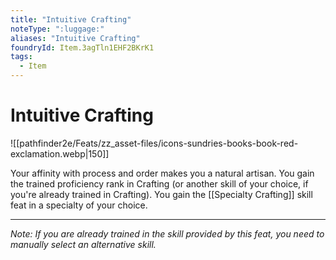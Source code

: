 ```yaml
---
title: "Intuitive Crafting"
noteType: ":luggage:"
aliases: "Intuitive Crafting"
foundryId: Item.3agTln1EHF2BKrK1
tags:
  - Item
---
```


# Intuitive Crafting
![[pathfinder2e/Feats/zz_asset-files/icons-sundries-books-book-red-exclamation.webp|150]]

Your affinity with process and order makes you a natural artisan. You gain the trained proficiency rank in Crafting (or another skill of your choice, if you're already trained in Crafting). You gain the [[Specialty Crafting]] skill feat in a specialty of your choice.

* * *

_Note: If you are already trained in the skill provided by this feat, you need to manually select an alternative skill._
